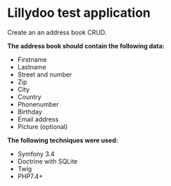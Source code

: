 Lillydoo test application
========================

Create an an address book CRUD.

**The address book should contain the following data:** 
- Firstname
- Lastname
- Street and number
- Zip
- City
- Country
- Phonenumber
- Birthday
- Email address
- Picture (optional)

**The following techniques were used:** 
- Symfony 3.4
- Doctrine with SQLite
- Twig
- PHP7.4+
